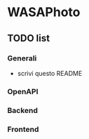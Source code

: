 # WASAPhoto

## TODO list

### Generali

- scrivi questo README

### OpenAPI

### Backend

### Frontend
